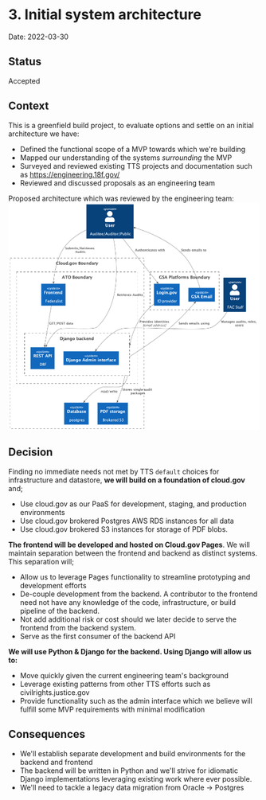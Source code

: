 # 3. Initial system architecture

Date: 2022-03-30

## Status

Accepted

## Context

This is a greenfield build project, to evaluate options and settle on an initial architecture we have:

* Defined the functional scope of a MVP towards which we're building
* Mapped our understanding of the systems _surrounding_ the MVP
* Surveyed and reviewed existing TTS projects and documentation such as https://engineering.18f.gov/
* Reviewed and discussed proposals as an engineering team

Proposed architecture which was reviewed by the engineering team:
![Initial architecture](../diagrams/FAC_System.png)

## Decision

Finding no immediate needs not met by TTS `default` choices for infrastructure and datastore, **we will build on a foundation of cloud.gov** and;

* Use cloud.gov as our PaaS for development, staging, and production environments
* Use cloud.gov brokered Postgres AWS RDS instances for all data
* Use cloud.gov brokered S3 instances for storage of PDF blobs.


**The frontend will be developed and hosted on Cloud.gov Pages**.
We will maintain separation between the frontend and backend as distinct systems. This separation will;

* Allow us to leverage Pages functionality to streamline prototyping and development efforts
* De-couple development from the backend. A contributor to the frontend need not have any knowledge of the code, infrastructure, or build pipeline of the backend.
* Not add additional risk or cost should we later decide to serve the frontend from the backend system.
* Serve as the first consumer of the backend API


**We will use Python & Django for the backend. Using Django will allow us to:**

* Move quickly given the current engineering team's background
* Leverage existing patterns from other TTS efforts such as civilrights.justice.gov
* Provide functionality such as the admin interface which we believe will fulfill some MVP requirements with minimal modification


## Consequences

* We'll establish separate development and build environments for the backend and frontend
* The backend will be written in Python and we'll strive for idiomatic Django implementations leveraging existing work where ever possible.
* We'll need to tackle a legacy data migration from Oracle -> Postgres

